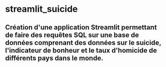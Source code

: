 # streamlit_suicide

## Création d'une application Streamlit permettant de faire des requêtes SQL sur une base de données comprenant des données sur le suicide, l'indicateur de bonheur et le taux d'homicide de différents pays dans le monde. 
